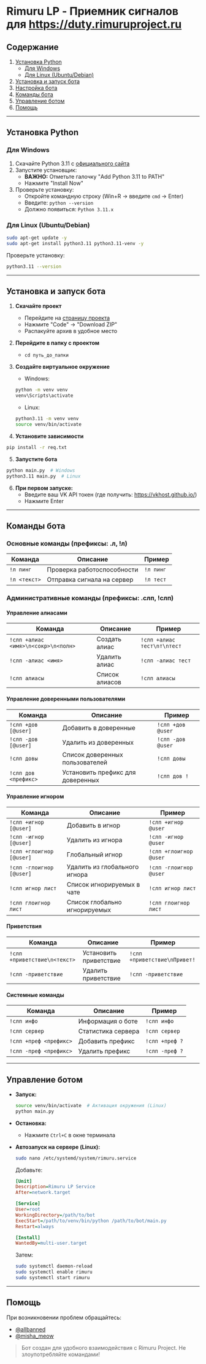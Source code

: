 

# Rimuru LP - Приемник сигналов для https://duty.rimuruproject.ru

## Содержание
1. [Установка Python](#установка-python)
   - [Для Windows](#для-windows)
   - [Для Linux (Ubuntu/Debian)](#для-linux-ubuntu-debian)
2. [Установка и запуск бота](#установка-и-запуск-бота)
3. [Настройка бота](#настройка-бота)
4. [Команды бота](#команды-бота)
5. [Управление ботом](#управление-ботом)
6. [Помощь](#помощь)

---

## Установка Python

### Для Windows
1. Скачайте Python 3.11 с [официального сайта](https://www.python.org/downloads/)
2. Запустите установщик:
   - **ВАЖНО:** Отметьте галочку "Add Python 3.11 to PATH"
   - Нажмите "Install Now"
3. Проверьте установку:
   - Откройте командную строку (Win+R → введите `cmd` → Enter)
   - Введите: `python --version`
   - Должно появиться: `Python 3.11.x`

### Для Linux (Ubuntu/Debian)
```bash
sudo apt-get update -y
sudo apt-get install python3.11 python3.11-venv -y
```

Проверьте установку:
```bash
python3.11 --version
```

---

## Установка и запуск бота

1. **Скачайте проект**
   - Перейдите на [страницу проекта](https://github.com/lutikk/rimuru_lp)
   - Нажмите "Code" → "Download ZIP"
   - Распакуйте архив в удобное место

2. **Перейдите в папку с проектом**
   - `cd путь_до_папки`


3. **Создайте виртуальное окружение**
   - Windows:
   ```bash
   python -m venv venv
   venv\Scripts\activate
   ```
   - Linux:
   ```bash
   python3.11 -m venv venv
   source venv/bin/activate
   ```

4. **Установите зависимости**
```bash
pip install -r req.txt
```

5. **Запустите бота**
```bash
python main.py  # Windows
python3.11 main.py  # Linux
```

6. **При первом запуске:**
   - Введите ваш VK API токен (где получить: https://vkhost.github.io/)
   - Нажмите Enter

---




## Команды бота

### Основные команды (префиксы: .л, !л)
| Команда       | Описание                  | Пример          |
|---------------|---------------------------|-----------------|
| `!л пинг`     | Проверка работоспособности| `!л пинг`       |
| `!л <текст>`  | Отправка сигнала на сервер| `!л тест`       |

### Административные команды (префиксы: .слп, !слп)
#### Управление алиасами
| Команда                     | Описание                          | Пример              |
|-----------------------------|-----------------------------------|---------------------|
| `!слп +алиас <имя>\n<сокр>\n<полн>` | Создать алиас           | `!слп +алиас тест\nт\nтест` |
| `!слп -алиас <имя>`         | Удалить алиас                    | `!слп -алиас тест`  |
| `!слп алиасы`               | Список алиасов                   | `!слп алиасы`       |

#### Управление доверенными пользователями
| Команда               | Описание                          | Пример          |
|-----------------------|-----------------------------------|-----------------|
| `!слп +дов [@user]`   | Добавить в доверенные             | `!слп +дов @user` |
| `!слп -дов [@user]`   | Удалить из доверенных             | `!слп -дов @user` |
| `!слп довы`           | Список доверенных пользователей   | `!слп довы`     |
| `!слп дов <префикс>`  | Установить префикс для доверенных | `!слп дов !`    |

#### Управление игнором
| Команда               | Описание                          | Пример          |
|-----------------------|-----------------------------------|-----------------|
| `!слп +игнор [@user]` | Добавить в игнор                  | `!слп +игнор @user` |
| `!слп -игнор [@user]` | Удалить из игнора                 | `!слп -игнор @user` |
| `!слп +глоигнор [@user]` | Глобальный игнор              | `!слп +глоигнор @user` |
| `!слп -глоигнор [@user]` | Удалить из глобального игнора | `!слп -глоигнор @user` |
| `!слп игнор лист`     | Список игнорируемых в чате        | `!слп игнор лист` |
| `!слп глоигнор лист`  | Список глобально игнорируемых     | `!слп глоигнор лист` |

#### Приветствия
| Команда               | Описание                          | Пример          |
|-----------------------|-----------------------------------|-----------------|
| `!слп +приветствие\n<текст>` | Установить приветствие    | `!слп +приветствие\nПривет!` |
| `!слп -приветствие`   | Удалить приветствие               | `!слп -приветствие` |

#### Системные команды
| Команда               | Описание                          | Пример          |
|-----------------------|-----------------------------------|-----------------|
| `!слп инфо`           | Информация о боте                 | `!слп инфо`     |
| `!слп сервер`         | Статистика сервера                | `!слп сервер`   |
| `!слп +преф <префикс>`| Добавить префикс                  | `!слп +преф ?`  |
| `!слп -преф <префикс>`| Удалить префикс                   | `!слп -преф ?`  |

---

## Управление ботом
- **Запуск:** 
  ```bash
  source venv/bin/activate  # Активация окружения (Linux)
  python main.py
  ```

- **Остановка:**
  - Нажмите `Ctrl+C` в окне терминала

- **Автозапуск на сервере (Linux):**
  ```bash
  sudo nano /etc/systemd/system/rimuru.service
  ```
  Добавьте:
  ```ini
  [Unit]
  Description=Rimuru LP Service
  After=network.target

  [Service]
  User=root
  WorkingDirectory=/path/to/bot
  ExecStart=/path/to/venv/bin/python /path/to/bot/main.py
  Restart=always

  [Install]
  WantedBy=multi-user.target
  ```
  Затем:
  ```bash
  sudo systemctl daemon-reload
  sudo systemctl enable rimuru
  sudo systemctl start rimuru
  ```

---

## Помощь
При возникновении проблем обращайтесь:
- [@allbanned](https://vk.com/allbanned)
- [@misha_meow](https://vk.com/misha_meow)

> Бот создан для удобного взаимодействия с Rimuru Project. Не злоупотребляйте командами!
